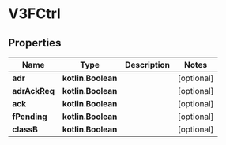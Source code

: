 
# V3FCtrl

## Properties
Name | Type | Description | Notes
------------ | ------------- | ------------- | -------------
**adr** | **kotlin.Boolean** |  |  [optional]
**adrAckReq** | **kotlin.Boolean** |  |  [optional]
**ack** | **kotlin.Boolean** |  |  [optional]
**fPending** | **kotlin.Boolean** |  |  [optional]
**classB** | **kotlin.Boolean** |  |  [optional]



